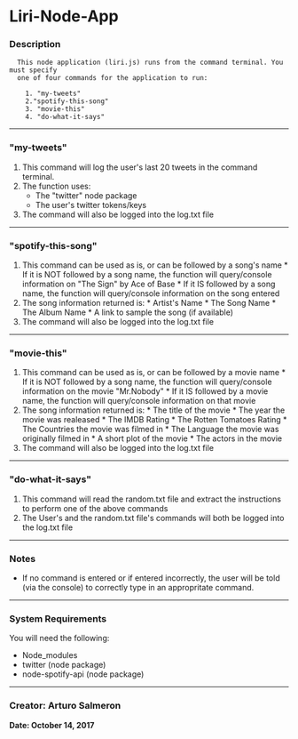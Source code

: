 # Liri-Node-App 

### Description
```
  This node application (liri.js) runs from the command terminal. You must specify 
  one of four commands for the application to run:

    1. "my-tweets"
    2."spotify-this-song"
    3. "movie-this"
    4. "do-what-it-says"

```
- - -
### "my-tweets"
  1. This command will log the user's last 20 tweets in the command terminal. 
  2. The function uses:
      * The "twitter" node package
      * The user's twitter tokens/keys
  3. The command will also be logged into the log.txt file
- - -

### "spotify-this-song"
  1. This command can be used as is, or can be followed by a song's name 
    * If it is NOT followed by a song name, the function will query/console information on "The Sign" by Ace of Base
    * If it IS followed by a song name, the function will query/console information on the song entered
  2. The song information returned is:
    * Artist's Name
    * The Song Name
    * The Album Name
    * A link to sample the song (if available)
  3. The command will also be logged into the log.txt file
- - -

### "movie-this"
  1. This command can be used as is, or can be followed by a movie name 
    * If it is NOT followed by a song name, the function will query/console information on the movie "Mr.Nobody"
    * If it IS followed by a movie name, the function will query/console information on that movie
  2. The song information returned is:
    * The title of the movie
    * The year the movie was realeased
    * The IMDB Rating
    * The Rotten Tomatoes Rating
    * The Countries the movie was filmed in
    * The Language the movie was originally filmed in
    * A short plot of the movie
    * The actors in the movie
  3. The command will also be logged into the log.txt file
- - -

### "do-what-it-says"
  1. This command will read the random.txt file and extract the instructions to perform one of the above commands
  2. The User's and the random.txt file's commands will both be logged into the log.txt file
- - -

### Notes
  * If no command is entered or if entered incorrectly, the user will be told (via the console) to correctly type in an appropritate command.

- - -

### System Requirements

You will need the following:
  * Node_modules
  * twitter (node package)
  * node-spotify-api (node package)

- - -

### Creator: Arturo Salmeron
**Date: October 14, 2017**